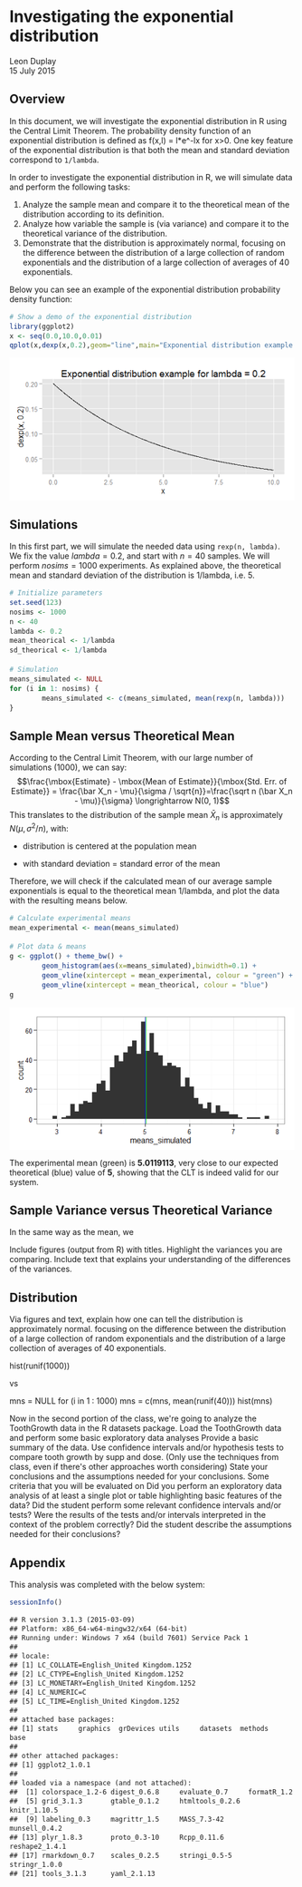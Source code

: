 # Investigating the exponential distribution
Leon Duplay  
15 July 2015  

## Overview

In this document, we will investigate the exponential distribution in R using the Central Limit Theorem. The probability density function of an exponential distribution is defined as f(x,l) = l*e^-lx for x>0. One key feature of the exponential distribution is that both the mean and standard deviation correspond to `1/lambda`.

In order to investigate the exponential distribution in R, we will simulate data and perform the following tasks:

1. Analyze the sample mean and compare it to the theoretical mean of the distribution according to its definition.
2. Analyze how variable the sample is (via variance) and compare it to the theoretical variance of the distribution.
3. Demonstrate that the distribution is approximately normal, focusing on the difference between the distribution of a large collection of random exponentials and the distribution of a large collection of averages of 40 exponentials.

Below you can see an example of the exponential distribution probability density function:


```r
# Show a demo of the exponential distribution
library(ggplot2)
x <- seq(0.0,10.0,0.01)
qplot(x,dexp(x,0.2),geom="line",main="Exponential distribution example for lambda = 0.2")
```

<img src="ExpDistrandCLT_files/figure-html/demo-1.png" title="" alt="" style="display: block; margin: auto;" />

## Simulations

In this first part, we will simulate the needed data using `rexp(n, lambda)`. We fix the value $lambda = 0.2$, and start with $n = 40$ samples. We will perform $nosims = 1000$ experiments. As explained above, the theoretical mean and standard deviation of the distribution is 1/lambda, i.e. 5.


```r
# Initialize parameters
set.seed(123)
nosims <- 1000
n <- 40
lambda <- 0.2
mean_theorical <- 1/lambda
sd_theorical <- 1/lambda

# Simulation
means_simulated <- NULL
for (i in 1: nosims) {
        means_simulated <- c(means_simulated, mean(rexp(n, lambda)))
}
```

## Sample Mean versus Theoretical Mean

According to the Central Limit Theorem, with our large number of simulations (1000), we can say: $$\frac{\mbox{Estimate} - \mbox{Mean of Estimate}}{\mbox{Std. Err. of Estimate}} = \frac{\bar X_n - \mu}{\sigma / \sqrt{n}}=\frac{\sqrt n (\bar X_n - \mu)}{\sigma} \longrightarrow N(0, 1)$$
This translates to the distribution of the sample mean $\bar X_n$ is approximately $N(\mu, \sigma^2/n)$, with:

* distribution is centered at the population mean
	
* with standard deviation = standard error of the mean
	
Therefore, we will check if the calculated mean of our average sample exponentials is equal to the theoretical mean 1/lambda, and plot the data with the resulting means below.


```r
# Calculate experimental means
mean_experimental <- mean(means_simulated)

# Plot data & means
g <- ggplot() + theme_bw() +
        geom_histogram(aes(x=means_simulated),binwidth=0.1) +
        geom_vline(xintercept = mean_experimental, colour = "green") + 
        geom_vline(xintercept = mean_theorical, colour = "blue")
g
```

<img src="ExpDistrandCLT_files/figure-html/means_experiment-1.png" title="" alt="" style="display: block; margin: auto;" />

The experimental mean (green) is **5.0119113**, very close to our expected theoretical (blue) value of **5**, showing that the CLT is indeed valid for our system.

## Sample Variance versus Theoretical Variance

In the same way as the mean, we 

Include figures (output from R) with titles. Highlight the variances you are comparing. Include text that explains your understanding of the differences of the variances.

## Distribution

Via figures and text, explain how one can tell the distribution is approximately normal. focusing on the difference between the distribution of a large collection of random exponentials and the distribution of a large collection of averages of 40 exponentials.



hist(runif(1000))

vs

mns = NULL
for (i in 1 : 1000) mns = c(mns, mean(runif(40)))
hist(mns)



Now in the second portion of the class, we're going to analyze the ToothGrowth data in the R datasets package. 
Load the ToothGrowth data and perform some basic exploratory data analyses 
Provide a basic summary of the data.
Use confidence intervals and/or hypothesis tests to compare tooth growth by supp and dose. (Only use the techniques from class, even if there's other approaches worth considering)
State your conclusions and the assumptions needed for your conclusions. 
Some criteria that you will be evaluated on
Did you  perform an exploratory data analysis of at least a single plot or table highlighting basic features of the data?
Did the student perform some relevant confidence intervals and/or tests?
Were the results of the tests and/or intervals interpreted in the context of the problem correctly? 
Did the student describe the assumptions needed for their conclusions?

## Appendix

This analysis was completed with the below system:


```r
sessionInfo()
```

```
## R version 3.1.3 (2015-03-09)
## Platform: x86_64-w64-mingw32/x64 (64-bit)
## Running under: Windows 7 x64 (build 7601) Service Pack 1
## 
## locale:
## [1] LC_COLLATE=English_United Kingdom.1252 
## [2] LC_CTYPE=English_United Kingdom.1252   
## [3] LC_MONETARY=English_United Kingdom.1252
## [4] LC_NUMERIC=C                           
## [5] LC_TIME=English_United Kingdom.1252    
## 
## attached base packages:
## [1] stats     graphics  grDevices utils     datasets  methods   base     
## 
## other attached packages:
## [1] ggplot2_1.0.1
## 
## loaded via a namespace (and not attached):
##  [1] colorspace_1.2-6 digest_0.6.8     evaluate_0.7     formatR_1.2     
##  [5] grid_3.1.3       gtable_0.1.2     htmltools_0.2.6  knitr_1.10.5    
##  [9] labeling_0.3     magrittr_1.5     MASS_7.3-42      munsell_0.4.2   
## [13] plyr_1.8.3       proto_0.3-10     Rcpp_0.11.6      reshape2_1.4.1  
## [17] rmarkdown_0.7    scales_0.2.5     stringi_0.5-5    stringr_1.0.0   
## [21] tools_3.1.3      yaml_2.1.13
```
